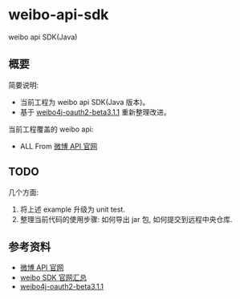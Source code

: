 # weibo-api-sdk
weibo api SDK(Java)


## 概要

简要说明:

* 当前工程为 weibo api SDK(Java 版本)。
* 基于 [weibo4j-oauth2-beta3.1.1](https://github.com/sunxiaowei2014/weibo4j-oauth2-beta3.1.1) 重新整理改进。

当前工程覆盖的 weibo api:

* ALL From [微博 API 官网](http://open.weibo.com/wiki/%E5%BE%AE%E5%8D%9AAPI)


## TODO

几个方面:

1. 将上述 example 升级为 unit test.
2. 整理当前代码的使用步骤: 如何导出 jar 包, 如何提交到远程中央仓库.

## 参考资料

* [微博 API 官网](http://open.weibo.com/wiki/%E5%BE%AE%E5%8D%9AAPI)
* [weibo SDK 官网汇总](http://open.weibo.com/wiki/SDK)
* [weibo4j-oauth2-beta3.1.1](https://github.com/sunxiaowei2014/weibo4j-oauth2-beta3.1.1)

